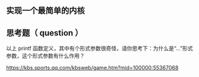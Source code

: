 ## 实现一个最简单的内核

## 思考题（ question ）

以上 printf 函数定义，其中有个形式参数很奇怪，请你思考下：为什么是“…”形式参数，这个形式参数有什么作用？


https://kbs.sports.qq.com/kbsweb/game.htm?mid=100000:55367068